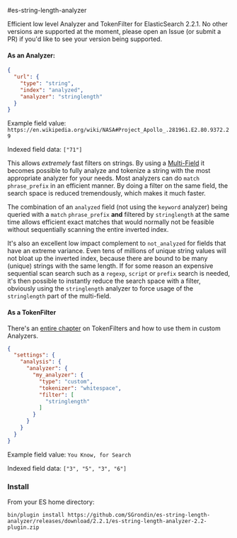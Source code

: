 #es-string-length-analyzer

Efficient low level Analyzer and TokenFilter for ElasticSearch 2.2.1. No other versions are supported at the moment, please open an Issue (or submit a PR) if you'd like to see your version being supported.

#### As an Analyzer:

```json
{
  "url": {
    "type": "string",
    "index": "analyzed",
    "analyzer": "stringlength"
  }
}
```

Example field value: `https://en.wikipedia.org/wiki/NASA#Project_Apollo_.281961.E2.80.9372.29`

Indexed field data: `["71"]`

This allows *extremely* fast filters on strings. By using a [Multi-Field](https://www.elastic.co/guide/en/elasticsearch/reference/2.2/_multi_fields.html) it becomes possible to fully analyze and tokenize a string with the most appropriate analyzer for your needs. Most analyzers can do `match` `phrase_prefix` in an efficient manner. By doing a filter on the same field, the search space is reduced tremendously, which makes it much faster.

The combination of an `analyzed` field (not using the `keyword` analyzer) being queried with a `match` `phrase_prefix` **and** filtered by `stringlength` at the same time allows efficient exact matches that would normally not be feasible without sequentially scanning the entire inverted index.

It's also an excellent low impact complement to `not_analyzed` for fields that have an extreme variance. Even tens of millions of unique string values will not bloat up the inverted index, because there are bound to be many (unique) strings with the same length. If for some reason an expensive sequential scan search such as a `regexp`, `script` or `prefix` search is needed, it's then possible to instantly reduce the search space with a filter, obviously using the `stringlength` analyzer to force usage of the `stringlength` part of the multi-field.

#### As a TokenFilter

There's an [entire chapter](https://www.elastic.co/guide/en/elasticsearch/reference/2.2/analysis-tokenfilters.html) on TokenFilters and how to use them in custom Analyzers.

```json
{
  "settings": {
    "analysis": {
      "analyzer": {
        "my_analyzer": {
          "type": "custom",
          "tokenizer": "whitespace",
          "filter": [
            "stringlength"
          ]
        }
      }
    }
  }
}
```

Example field value: `You Know, for Search`

Indexed field data: `["3", "5", "3", "6"]`

### Install

From your ES home directory:

`bin/plugin install https://github.com/SGrondin/es-string-length-analyzer/releases/download/2.2.1/es-string-length-analyzer-2.2-plugin.zip`
